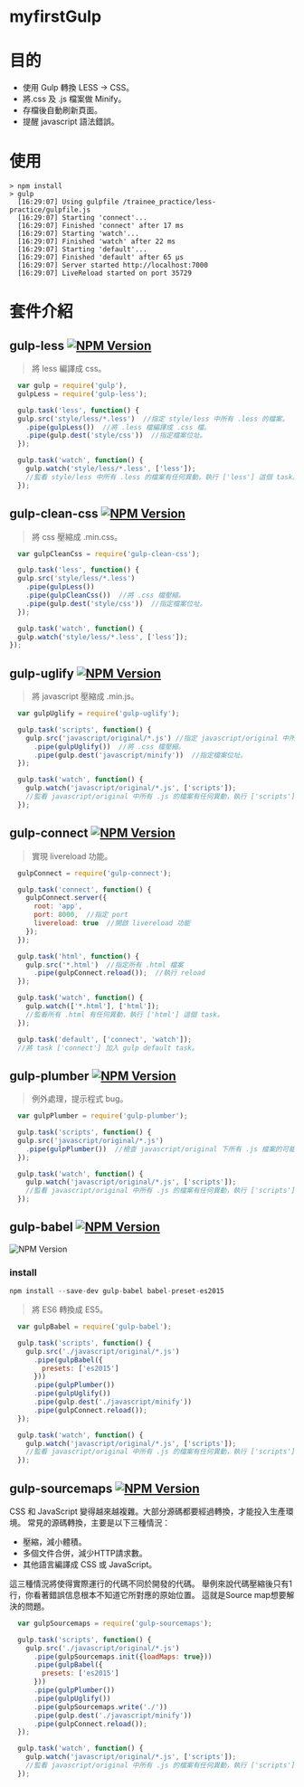 # myfirstGulp
# 目的

- 使用 Gulp 轉換 LESS → CSS。
- 將.css 及 .js 檔案做 Minify。
- 存檔後自動刷新頁面。
- 提醒 javascript 語法錯誤。

# 使用

```
> npm install
> gulp
  [16:29:07] Using gulpfile /trainee_practice/less-practice/gulpfile.js
  [16:29:07] Starting 'connect'...
  [16:29:07] Finished 'connect' after 17 ms
  [16:29:07] Starting 'watch'...
  [16:29:07] Finished 'watch' after 22 ms
  [16:29:07] Starting 'default'...
  [16:29:07] Finished 'default' after 65 μs
  [16:29:07] Server started http://localhost:7000
  [16:29:07] LiveReload started on port 35729
```

# 套件介紹

## gulp-less <a href="https://www.npmjs.com/package/gulp-less"><img alt="NPM Version" src="https://img.shields.io/npm/v/gulp-less.svg?style=flat"/></a>

> 將 less 編譯成 css。

```javascript
  var gulp = require('gulp'),
  gulpLess = require('gulp-less');

  gulp.task('less', function() {
  gulp.src('style/less/*.less')  //指定 style/less 中所有 .less 的檔案。
    .pipe(gulpLess())  //將 .less 檔編譯成 .css 檔。
    .pipe(gulp.dest('style/css'))  //指定檔案位址。
  });

  gulp.task('watch', function() {
    gulp.watch('style/less/*.less', ['less']);
    //監看 style/less 中所有 .less 的檔案有任何異動，執行 ['less'] 這個 task。
  });
```

## gulp-clean-css <a href="https://www.npmjs.com/package/gulp-clean-css"><img alt="NPM Version" src="https://img.shields.io/npm/v/gulp-clean-css.svg?style=flat"/></a>

> 將 css 壓縮成 .min.css。

```javascript
  var gulpCleanCss = require('gulp-clean-css');

  gulp.task('less', function() {
  gulp.src('style/less/*.less')
    .pipe(gulpLess())
    .pipe(gulpCleanCss())  //將 .css 檔壓縮。
    .pipe(gulp.dest('style/css'))  //指定檔案位址。
  });

  gulp.task('watch', function() {
  gulp.watch('style/less/*.less', ['less']);
});
```

## gulp-uglify <a href="https://www.npmjs.com/package/gulp-uglify"><img alt="NPM Version" src="https://img.shields.io/npm/v/gulp-uglify.svg?style=flat"/></a>

> 將 javascript 壓縮成 .min.js。

```javascript
  var gulpUglify = require('gulp-uglify');

  gulp.task('scripts', function() {
    gulp.src('javascript/original/*.js') //指定 javascript/original 中所有 .js 的檔案。
      .pipe(gulpUglify())  //將 .css 檔壓縮。
      .pipe(gulp.dest('javascript/minify'))  //指定檔案位址。
  });

  gulp.task('watch', function() {
    gulp.watch('javascript/original/*.js', ['scripts']);
    //監看 javascript/original 中所有 .js 的檔案有任何異動，執行 ['scripts'] 這個 task。
  });
```

## gulp-connect <a href="https://www.npmjs.com/package/gulp-connect"><img alt="NPM Version" src="https://img.shields.io/npm/v/gulp-connect.svg?style=flat"/></a>

> 實現 livereload 功能。

```javascript
  gulpConnect = require('gulp-connect');

  gulp.task('connect', function() {
    gulpConnect.server({
      root: 'app',
      port: 8000,  //指定 port
      livereload: true  //開啟 livereload 功能
    });
  });

  gulp.task('html', function() {
    gulp.src('*.html')  //指定所有 .html 檔案
      .pipe(gulpConnect.reload());  //執行 reload
  });

  gulp.task('watch', function() {
    gulp.watch(['*.html'], ['html']);
    //監看所有 .html 有任何異動，執行 ['html'] 這個 task。
  });

  gulp.task('default', ['connect', 'watch']);
  //將 task ['connect'] 加入 gulp default task。
```

## gulp-plumber <a href="https://www.npmjs.com/package/gulp-plumber"><img alt="NPM Version" src="https://img.shields.io/npm/v/gulp-plumber.svg?style=flat"/></a>

> 例外處理，提示程式 bug。

```javascript
  var gulpPlumber = require('gulp-plumber');

  gulp.task('scripts', function() {
  gulp.src('javascript/original/*.js')
    .pipe(gulpPlumber())  //檢查 javascript/original 下所有 .js 檔案的可能錯誤。
  });

  gulp.task('watch', function() {
    gulp.watch('javascript/original/*.js', ['scripts']);
    //監看 javascript/original 中所有 .js 的檔案有任何異動，執行 ['scripts'] 這個 task。
  });
```

## gulp-babel <a href="https://www.npmjs.com/package/gulp-babel"><img alt="NPM Version" src="https://img.shields.io/npm/v/gulp-babel.svg?style=flat"/></a>
![NPM Version](https://img.shields.io/npm/v/gulp-babel.svg?style=flat)
### install

```javascript
npm install --save-dev gulp-babel babel-preset-es2015
```

> 將 ES6 轉換成 ES5。

```javascript
  var gulpBabel = require('gulp-babel');

  gulp.task('scripts', function() {
    gulp.src('./javascript/original/*.js')
      .pipe(gulpBabel({
        presets: ['es2015']
      }))
      .pipe(gulpPlumber())
      .pipe(gulpUglify())
      .pipe(gulp.dest('./javascript/minify'))
      .pipe(gulpConnect.reload());
  });

  gulp.task('watch', function() {
    gulp.watch('javascript/original/*.js', ['scripts']);
    //監看 javascript/original 中所有 .js 的檔案有任何異動，執行 ['scripts'] 這個 task。
  });
```

## gulp-sourcemaps <a href="https://www.npmjs.com/package/gulp-sourcemaps"><img alt="NPM Version" src="https://img.shields.io/npm/v/gulp-sourcemaps.svg?style=flat"/></a>

CSS 和 JavaScript 變得越來越複雜。大部分源碼都要經過轉換，才能投入生產環境。
常見的源碼轉換，主要是以下三種情況：

- 壓縮，減小體積。
- 多個文件合併，減少HTTP請求數。
- 其他語言編譯成 CSS 或 JavaScript。

這三種情況將使得實際運行的代碼不同於開發的代碼。
舉例來說代碼壓縮後只有1行，你看著錯誤信息根本不知道它所對應的原始位置。
這就是Source map想要解決的問題。

```javascript
  var gulpSourcemaps = require('gulp-sourcemaps');

  gulp.task('scripts', function() {
    gulp.src('./javascript/original/*.js')
      .pipe(gulpSourcemaps.init({loadMaps: true}))
      .pipe(gulpBabel({
        presets: ['es2015']
      }))
      .pipe(gulpPlumber())
      .pipe(gulpUglify())
      .pipe(gulpSourcemaps.write('./'))
      .pipe(gulp.dest('./javascript/minify'))
      .pipe(gulpConnect.reload());
  });

  gulp.task('watch', function() {
    gulp.watch('javascript/original/*.js', ['scripts']);
    //監看 javascript/original 中所有 .js 的檔案有任何異動，執行 ['scripts'] 這個 task。
  });
```